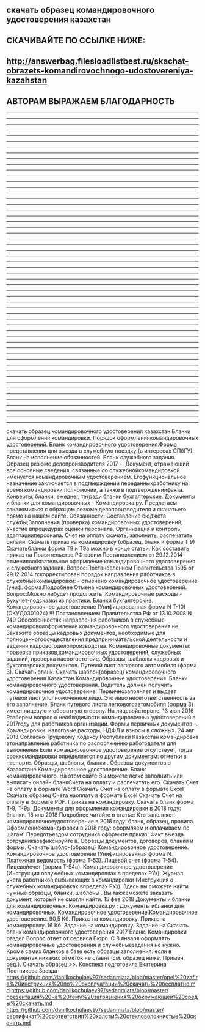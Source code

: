 скачать образец командировочного удостоверения казахстан
--------------------------------------------------
СКАЧИВАЙТЕ ПО ССЫЛКЕ НИЖЕ:
--------------------------------------------------
http://answerbag.filesloadlistbest.ru/skachat-obrazets-komandirovochnogo-udostovereniya-kazahstan
--------------------------------------------------
АВТОРАМ ВЫРАЖАЕМ БЛАГОДАРНОСТЬ
--------------------------------------------------
--------------------------------------------------
--------------------------------------------------
--------------------------------------------------
--------------------------------------------------
--------------------------------------------------
--------------------------------------------------
--------------------------------------------------
--------------------------------------------------
--------------------------------------------------
--------------------------------------------------
--------------------------------------------------
--------------------------------------------------
--------------------------------------------------
--------------------------------------------------
--------------------------------------------------
--------------------------------------------------
--------------------------------------------------
--------------------------------------------------
--------------------------------------------------
--------------------------------------------------
--------------------------------------------------
--------------------------------------------------
--------------------------------------------------
--------------------------------------------------
--------------------------------------------------
--------------------------------------------------
--------------------------------------------------
--------------------------------------------------
--------------------------------------------------
--------------------------------------------------
--------------------------------------------------
--------------------------------------------------
--------------------------------------------------
--------------------------------------------------
--------------------------------------------------
--------------------------------------------------
--------------------------------------------------
--------------------------------------------------
--------------------------------------------------
--------------------------------------------------
--------------------------------------------------
--------------------------------------------------
--------------------------------------------------
--------------------------------------------------
--------------------------------------------------
--------------------------------------------------
--------------------------------------------------
--------------------------------------------------
--------------------------------------------------
--------------------------------------------------
--------------------------------------------------
--------------------------------------------------
--------------------------------------------------
--------------------------------------------------
--------------------------------------------------
скачать образец командировочного удостоверения казахстан Бланки для оформления командировки. Порядок оформлениякомандировочных удостоверений. Бланк командировочного удостоверения.Форма представления для выезда в служебную поездку (в интересах СПбГУ). Бланк на исполнение обязанностей. Бланк служебного задания. Образец резюме делопроизводителя 2017 -. Документ, отражающий все основные сведения, связанные со служебнойкомандировкой именуется командировочным удостоверением. Егофункциональное назначение заключается в подтверждении переданныхработнику на время командировки полномочий, а также в подтверждениифакта. Конверты, бланки, ежедне., тетради  бланки бухгалтерские. Документы и бланки для командировочных - Командировка.ру. Предлагаем ознакомиться с образцом резюме делопроизводителя и скачатьего прямо на нашем сайте.  Обязанности: Составление бюджета службы;Заполнения (проверка) командировочных удостоверений; Участие впроцедурах оценки персонала. Организация и контроль адаптацииперсонала. Счет на оплату скачать, заполнить, распечатать онлайн. Скачать приказ на командировку (образец, бланк и форма Т 9)  Скачатьбланки форма Т9 и Т9а можно в конце статьи. Как составить приказ на Правительство РФ своим Постановлением от 29.12.2014 отменилообязательное оформление командировочного удостоверения и служебногозадания. Вопрос:Постановлением Правительства  1595 от 29.12.2014 гскорректирован порядок направления работников в служебныекомандировки: - отменено командировочное удостоверение (униф. форма.Подробнее  Отмена командировочных удостоверений. Вопрос:Можно либудет продолжить. Командировочные расходы  - Бухучет-подсказки из практики. Бланки бухгалтерские.
Командировочное удостоверение (Унифицированная форма N Т-10) (ОКУД0301024) !!! Постановлением Правительства РФ от 13.10.2008 N 749 Обособенностях направления работников в служебные командировкиоформление командировочного удостоверения не. Закажите образцы кадровых документов, необходимые для полноценногоосуществления предпринимательской деятельности и ведения кадровогоделопроизводства.  Командировочные документы: проверка приказов,командировочных удостоверений, служебных заданий, проверка насоответствие. Образцы, шаблоны кадровых и бухгалтерских документов. Путевой лист легкового автомобиля (форма  3). Скачать бланк. Скачать шаблон(образец) командировочного удостоверения Казахстан.Командировочные удостоверения. Бланки командировочного удостоверения. Водитель должен получить командировочное удостоверение. Первичнозаполняет и выдает путевой лист уполномоченное лицо. Это лицо несетответственность за его заполнение. Бланк путевого листа легковогоавтомобиля (форма  3) имеет лицевую и оборотную сторону. На лицевойстороне. 13 июл 2016  Разберем вопрос о необходимости командировочных удостоверений в 2017году для работников организации. Формы первичных документов -. Командировки: налоговые расходы, НДФЛ и взносы в сложных. 24 авг 2013  Согласно Трудовому Кодексу Республики Казахстан командировка  этонаправление работника по распоряжению работодателя для выполнения Если командировочное удостоверение отсутствует, тогда сроккомандировки определяется по другим документам: отметки в паспорте. Образцы, шаблоны, бланки . Образцы документов в Казахстане
Командировочное удостоверение. Бланк командировочного. На этом сайте Вы можете легко заполнить или выписать онлайн бланкСчета на оплату и распечатать его. Скачать Счет на оплату в формате Word Скачать Счет на оплату в формате Excel  Скачать образец Счета наоплату в формате Excel  Скачать Счет на оплату в формате PDF. Приказ на командировку. Скачать бланк форма Т-9, Т-9а. Документы для оформления командировки в 2018 году: бланки. 18 янв 2018  Подробнее читайте в статье: Кто заполняет командировочноеудостоверение в 2018 году: бланк, образец, правила. Оформлениекомандировки в 2018 году: оформляем и оплачиваем по шагам: Передотъездом сотрудника оформите приказ; Факт выезда сотрудниказафиксируйте в. Образцы документов, договоров, бланки и формы. Скачать шаблон(образец) Командировочное удостоверение. Командировочное удостоверение (Унифицированная форма N. Платежная ведомость (форма Т-53). Лицевой счет (форма Т-54). Лицевойсчет (форма Т-54a). Командировочное удостоверение (Инструкция ослужебных командировках в пределах РУз). Журнал учета работников,выбывающих в командировки (Инструкция о служебных командировках впределах РУз). Здесь вы сможете найти нужные образцы, бланки, шаблоны . Вы такжеможете заказать документ, который не смогли найти. 15 фев 2018  Документы и бланки для командировочных. Командировка.ру ; Документы ибланки для командировочных. Командировочное удостоверение.Командировочное удостоверение. 90,5 Кб. Приказ на командировку. Приказна командировку. 16 Кб. Задание на командировку. Задание на
Скачать бланк командировочного удостоверения 2017  Бланк. Командировки  раздел Вопрос  ответ от сервиса Бюро. С 8 января оформлять командировочные удостоверения и служебныезадания не нужно.  Кроме самих бланков в базе есть образцы заполнения. если в документах никаких отметок не ставят (см. образец ниже.  Примеч. ред.). Скачать образец >>. Конспект подготовила Екатерина Постникова.Звезда
https://github.com/danilkochulaev97/sedanmiata/blob/master/opel%20zafira%20инструкция%20по%20эксплуатации%20скачать%20бесплатно.md
https://github.com/danilkochulaev97/sedanmiata/blob/master/презентация%20на%20тему%20загрязнения%20окружающей%20среды%20скачать.md
https://github.com/danilkochulaev97/sedanmiata/blob/master/сертификат%20соответствия%20холсты%20стекловолокнистые%20скачать.md